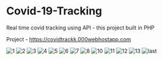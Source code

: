 # Covid-19-Tracking
Real time covid tracking using API - this project built in PHP

Project - https://covidtrackk.000webhostapp.com

![1](https://user-images.githubusercontent.com/78689154/189830025-f6961209-b375-42d3-8cfa-1104b966f3a7.png)
![2](https://user-images.githubusercontent.com/78689154/189830041-213ade1b-5c24-4d51-8432-a399e5beb7ba.png)
![3](https://user-images.githubusercontent.com/78689154/189830043-b0851de6-4aa4-4749-bd51-9e1235fc72f3.png)
![4](https://user-images.githubusercontent.com/78689154/189830053-3b7a347a-9655-4cfb-a035-4d8e6c30e4b2.png)
![5](https://user-images.githubusercontent.com/78689154/189830056-8ac38f4f-f8a9-4839-a557-66592d956419.png)
![6](https://user-images.githubusercontent.com/78689154/189830063-65854df2-9714-4946-9aeb-560cf92b8746.png)
![7](https://user-images.githubusercontent.com/78689154/189830071-e93510d7-e32d-4c9a-9ed8-d7e9930f7eca.png)
![8](https://user-images.githubusercontent.com/78689154/189830081-84b60f8b-55dd-4d31-ab79-cc8043c60db6.png)
![10](https://user-images.githubusercontent.com/78689154/189830083-ebac268e-0070-4c19-8760-5df7b132e694.png)
![11](https://user-images.githubusercontent.com/78689154/189830092-cf5019c9-ef44-49f6-b396-7301912ab2ee.png)
![12](https://user-images.githubusercontent.com/78689154/189830106-e928c0fe-33af-4b2d-b778-24365099952a.png)
![13](https://user-images.githubusercontent.com/78689154/189830124-9f54316d-8940-4b35-8493-32c1071ae6fc.png)
![last](https://user-images.githubusercontent.com/78689154/189830128-94b0b679-d97c-41a3-82ec-51d64ec643ea.png)
